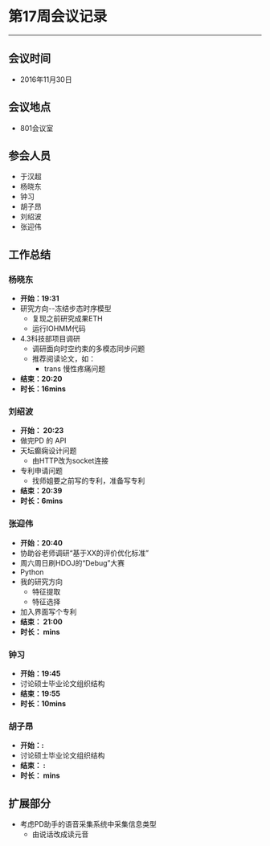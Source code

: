# 第17周会议记录 #
----------
## 会议时间 ##
- 2016年11月30日
## 会议地点 ##
- 801会议室
## 参会人员 ##
- 于汉超
- 杨晓东
- 钟习
- 胡子昂
- 刘绍波
- 张迎伟
## 工作总结 ##
### 杨晓东 ###
- **开始：19:31**
- 研究方向--冻结步态时序模型
	- 复现之前研究成果ETH
	- 运行IOHMM代码
- 4.3科技部项目调研
	- 调研面向时空约束的多模态同步问题
	- 推荐阅读论文，如：
		- trans 慢性疼痛问题
- **结束：20:20**
- **时长：16mins**
### 刘绍波 ###
- **开始： 20:23**
- 做完PD 的 API
- 天坛癫痫设计问题
	- 由HTTP改为socket连接
- 专利申请问题
	- 找师姐要之前写的专利，准备写专利
- **结束：20:39**
- **时长：6mins**
### 张迎伟 ###
- **开始：20:40**
- 协助谷老师调研“基于XX的评价优化标准”
- 周六周日刷HDOJ的“Debug”大赛
- Python
- 我的研究方向
	- 特征提取
	- 特征选择
- 加入界面写个专利
- **结束： 21:00**
- **时长： mins**
### 钟习 ###
- **开始：19:45**
- 讨论硕士毕业论文组织结构
- **结束：19:55**
- **时长：10mins**
### 胡子昂 ###
- **开始：:**
- 讨论硕士毕业论文组织结构
- **结束： :**
- **时长： mins**
## 扩展部分 ##
- 考虑PD助手的语音采集系统中采集信息类型
	- 由说话改成读元音